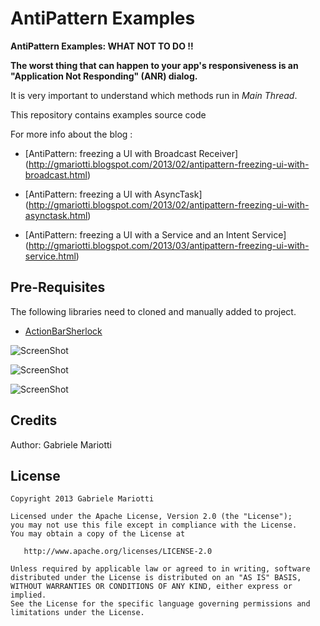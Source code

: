 # AntiPattern Examples

**AntiPattern Examples: WHAT NOT TO DO !!**

**The worst thing that can happen to your app's responsiveness is an "Application Not Responding" (ANR) dialog.**

It is very important to understand which methods run in *Main Thread*.

This repository contains examples source code

For more info about the blog : 
* [AntiPattern: freezing a UI with Broadcast Receiver] (http://gmariotti.blogspot.com/2013/02/antipattern-freezing-ui-with-broadcast.html)

* [AntiPattern: freezing a UI with AsyncTask] (http://gmariotti.blogspot.com/2013/02/antipattern-freezing-ui-with-asynctask.html)

* [AntiPattern: freezing a UI with a Service and an Intent Service] (http://gmariotti.blogspot.com/2013/03/antipattern-freezing-ui-with-service.html)


## Pre-Requisites

The following libraries need to cloned and manually added to project.

 * [ActionBarSherlock](https://github.com/JakeWharton/ActionBarSherlock)

![ScreenShot](https://github.com/gabrielemariotti/androiddev/raw/master/AntiPatternExamples/Main.gif)
 
![ScreenShot](https://github.com/gabrielemariotti/androiddev/raw/master/AntiPatternExamples/Image1.gif)

![ScreenShot](https://github.com/gabrielemariotti/androiddev/raw/master/AntiPatternExamples/freezing.gif)


Credits
-------

Author: Gabriele Mariotti

License
-------

    Copyright 2013 Gabriele Mariotti

    Licensed under the Apache License, Version 2.0 (the "License");
    you may not use this file except in compliance with the License.
    You may obtain a copy of the License at

       http://www.apache.org/licenses/LICENSE-2.0

    Unless required by applicable law or agreed to in writing, software
    distributed under the License is distributed on an "AS IS" BASIS,
    WITHOUT WARRANTIES OR CONDITIONS OF ANY KIND, either express or implied.
    See the License for the specific language governing permissions and
    limitations under the License.
    
